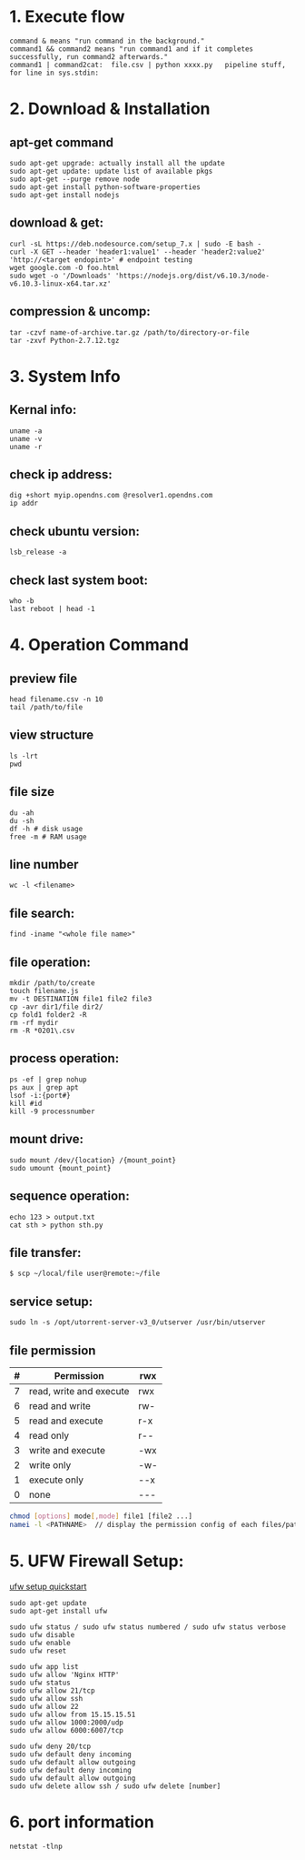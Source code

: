 
# 1. Execute flow
```
command & means "run command in the background."   
command1 && command2 means "run command1 and if it completes successfully, run command2 afterwards."   
command1 | command2cat:  file.csv | python xxxx.py   pipeline stuff, for line in sys.stdin:  
```
# 2. Download & Installation
## apt-get command 
```
sudo apt-get upgrade: actually install all the update
sudo apt-get update: update list of available pkgs
sudo apt-get --purge remove node
sudo apt-get install python-software-properties
sudo apt-get install nodejs
```
## download & get:
```
curl -sL https://deb.nodesource.com/setup_7.x | sudo -E bash -
curl -X GET --header 'header1:value1' --header 'header2:value2' 'http://<target endopint>' # endpoint testing
wget google.com -O foo.html
sudo wget -o '/Downloads' 'https://nodejs.org/dist/v6.10.3/node-v6.10.3-linux-x64.tar.xz'
```

## compression & uncomp:
```
tar -czvf name-of-archive.tar.gz /path/to/directory-or-file
tar -zxvf Python-2.7.12.tgz
```

# 3. System Info
## Kernal info:
```
uname -a
uname -v
uname -r
```
## check ip address:
```
dig +short myip.opendns.com @resolver1.opendns.com
ip addr
```
## check ubuntu version: 
```
lsb_release -a
```
## check last system boot:   
```
who -b   
last reboot | head -1
```
# 4. Operation Command
## preview file
```
head filename.csv -n 10
tail /path/to/file
```
## view structure
```
ls -lrt 
pwd 

```
## file size
```
du -ah
du -sh 
df -h # disk usage
free -m # RAM usage
```
## line number
```
wc -l <filename>
```
## file search:
```
find -iname "<whole file name>"
```

## file operation:
```
mkdir /path/to/create
touch filename.js
mv -t DESTINATION file1 file2 file3
cp -avr dir1/file dir2/
cp fold1 folder2 -R
rm -rf mydir
rm -R *0201\.csv
```

## process operation:
```
ps -ef | grep nohup
ps aux | grep apt
lsof -i:{port#} 
kill #id
kill -9 processnumber
```

## mount drive:
```
sudo mount /dev/{location} /{mount_point}
sudo umount {mount_point}
```

## sequence operation:
```
echo 123 > output.txt
cat sth > python sth.py
```

## file transfer:
```
$ scp ~/local/file user@remote:~/file
```

## service setup:
```
sudo ln -s /opt/utorrent-server-v3_0/utserver /usr/bin/utserver
```

## file permission
| # | Permission              | rwx |
|---|-------------------------|-----|
| 7 | read, write and execute | rwx |
| 6 | read and write          | rw- |
| 5 | read and execute        | r-x |
| 4 | read only               | r-- |
| 3 | write and execute       | -wx |
| 2 | write only              | -w- |
| 1 | execute only            | --x |
| 0 | none                    | --- |
```sh
chmod [options] mode[,mode] file1 [file2 ...]
namei -l <PATHNAME>  // display the permission config of each files/paths
```

# 5. UFW Firewall Setup:
[ufw setup quickstart](https://www.digitalocean.com/community/tutorials/how-to-set-up-a-firewall-with-ufw-on-ubuntu-16-04 "Digital Occean")
```
sudo apt-get update
sudo apt-get install ufw

sudo ufw status / sudo ufw status numbered / sudo ufw status verbose
sudo ufw disable
sudo ufw enable
sudo ufw reset

sudo ufw app list
sudo ufw allow 'Nginx HTTP'
sudo ufw status
sudo ufw allow 21/tcp
sudo ufw allow ssh
sudo ufw allow 22
sudo ufw allow from 15.15.15.51
sudo ufw allow 1000:2000/udp
sudo ufw allow 6000:6007/tcp

sudo ufw deny 20/tcp
sudo ufw default deny incoming
sudo ufw default allow outgoing
sudo ufw default deny incoming
sudo ufw default allow outgoing
sudo ufw delete allow ssh / sudo ufw delete [number]
```

# 6. port information
```
netstat -tlnp
```

